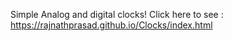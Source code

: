 Simple Analog and digital clocks!
Click here to see : https://rajnathprasad.github.io/Clocks/index.html